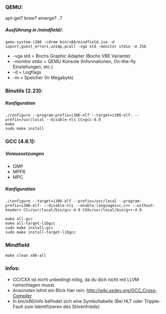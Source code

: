 ### QEMU: ###
  apt-get? brew? emerge? ..?
  
##### Ausführung in /mindfield/: #####
  
    qemu-system-i386 -cdrom bin/x86/mindfield.iso -d ioport,guest_errors,unimp,pcall -vga std -monitor stdio -m 256
    
  
  * -vga std = Bochs Graphic Adapter (Bochs VBE Variante)
  * -monitor stdio = QEMU Konsole (Informationen, On-the-fly Einstellungen, etc.)
  * -d = Logflags
  * -m = Speicher (In Megabyte)

### Binutils (2.23): ###

##### Konfiguration #####

    ./configure --program-prefix=i386-elf --target=i386-elf- --prefix=/usr/local --disable-nls CC=gcc-4.9
    make
    sudo make install

### GCC (4.8.1): ###

##### Voraussetzungen #####
  * GMP 
  * MPFR
  * MPC

##### Konfiguration #####
  
    ./configure --target=i386-elf --prefix=/usr/local --program-prefix=i386-elf- --disable-nls --enable-languages=c,c++ --without-headers CC=/usr/local/bin/gcc-4.9 CXX=/usr/local/bin/g++-4.9
	
    make all-gcc
    make all-target-libgcc
    sudo make install-gcc
    sudo make install-target-libgcc

### Mindfield ###

    make clean x86-all

### Infos: ###
  
  * CC/CXX ist nicht unbedingt nötig, da du dich nicht mit LLVM rumschlagen musst.
  * Ansonsten lohnt ein Blick hier rein: http://wiki.osdev.org/GCC_Cross-Compiler
  * In bin/x86/info befindet sich eine Symboltabelle (Bei HLT oder Tripple-Fault zum Identifizieren des Störenfrieds)
	
